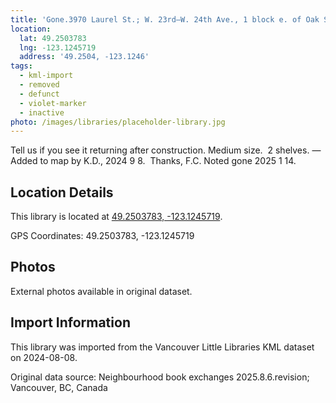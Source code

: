 ```yaml
---
title: 'Gone.3970 Laurel St.; W. 23rd—W. 24th Ave., 1 block e. of Oak St.'
location:
  lat: 49.2503783
  lng: -123.1245719
  address: '49.2504, -123.1246'
tags:
  - kml-import
  - removed
  - defunct
  - violet-marker
  - inactive
photo: /images/libraries/placeholder-library.jpg
---
```

Tell us if you see it returning after construction.
Medium size.  2 shelves.
—Added to map by K.D., 2024 9 8.  Thanks, F.C.
Noted gone 2025 1 14.  

## Location Details

This library is located at [49.2503783, -123.1245719](https://www.google.com/maps?q=49.2503783,-123.1245719).

GPS Coordinates: 49.2503783, -123.1245719

## Photos

External photos available in original dataset.

## Import Information

This library was imported from the Vancouver Little Libraries KML dataset on 2024-08-08.

Original data source: Neighbourhood book exchanges 2025.8.6.revision; Vancouver, BC, Canada
